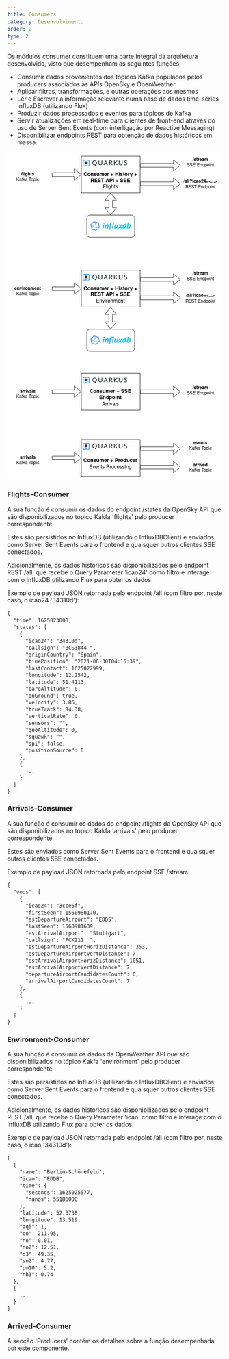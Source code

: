 ```yaml
---
title: Consumers
category: Desenvolvimento
order: 2
type: 2
---
```


Os módulos consumer constituem uma parte integral da arquitetura desenvolvida, visto que desempenham as seguintes funções:

- Consumir dados provenientes dos tópicos Kafka populados pelos producers associados às APIs OpenSky e OpenWeather
- Aplicar filtros, transformações, e outras operações aos mesmos
- Ler e Escrever a informação relevante numa base de dados time-series InfluxDB (utilizando Flux)
- Produzir dados processados e eventos para tópicos de Kafka 
- Servir atualizações em real-time para clientes de front-end através do uso de Server Sent Events (com interligação por Reactive Messaging)
- Disponibilizar endpoints REST para obtenção de dados históricos em massa.


![Alt text](/images/posts/es_consumers.png?raw=true "Title")

### Flights-Consumer

A sua função é consumir os dados do endpoint /states da OpenSky API que são disponibilizados no tópico Kakfa 'flights' pelo producer correspondente.

Estes são persistidos no InfluxDB (utilizando o InfluxDBClient) e enviados como Server Sent Events para o frontend e quaisquer outros clientes SSE conectados.

Adicionalmente, os dados históricos são disponibilizados pelo endpoint REST /all, que recebe o Query Parameter 'icao24' como filtro e interage com o InfluxDB utilizando Flux para obter os dados. 


Exemplo de payload JSON retornada pelo endpoint /all (com filtro por, neste caso, o icao24 '34310d'):
```
{
  "time": 1625023000,
  "states": [
    {
      "icao24": "34310d",
      "callsign": "BCS3844 ",
      "originCountry": "Spain",
      "timePosition": "2021-06-30T04:16:39",
      "lastContact": 1625022999,
      "longitude": 12.2542,
      "latitude": 51.4113,
      "baroAltitude": 0,
      "onGround": true,
      "velocity": 3.86,
      "trueTrack": 84.38,
      "verticalRate": 0,
      "sensors": "",
      "geoAltitude": 0,
      "squawk": "",
      "spi": false,
      "positionSource": 0
    },
    {
      ...
    }
  ]
}
```

### Arrivals-Consumer

A sua função é consumir os dados do endpoint /flights da OpenSky API que são disponibilizados no tópico Kakfa 'arrivals' pelo producer correspondente.

Estes são enviados como Server Sent Events para o frontend e quaisquer outros clientes SSE conectados.


Exemplo de payload JSON retornada pelo endpoint SSE /stream:
```
{
  "voos": [
    {
      "icao24": "3cce6f",
      "firstSeen": 1560980170,
      "estDepartureAirport": "EDDS",
      "lastSeen": 1560981639,
      "estArrivalAirport": "Stuttgart",
      "callsign": "FCK211  ",
      "estDepartureAirportHorizDistance": 353,
      "estDepartureAirportVertDistance": 7,
      "estArrivalAirportHorizDistance": 1051,
      "estArrivalAirportVertDistance": 7,
      "departureAirportCandidatesCount": 0,
      "arrivalAirportCandidatesCount": 7
    },
    {
      ...
    }
  ]
}
```

### Environment-Consumer

A sua função é consumir os dados da OpenWeather API que são disponibilizados no tópico Kakfa 'environment' pelo producer correspondente.

Estes são persistidos no InfluxDB (utilizando o InfluxDBClient) e enviados como Server Sent Events para o frontend e quaisquer outros clientes SSE conectados.

Adicionalmente, os dados históricos são disponibilizados pelo endpoint REST /all, que recebe o Query Parameter 'icao' como filtro e interage com o InfluxDB utilizando Flux para obter os dados. 


Exemplo de payload JSON retornada pelo endpoint /all (com filtro por, neste caso, o icao '34310d'):
```
[
  {
    "name": "Berlin-Schönefeld",
    "icao": "EDDB",
    "time": {
      "seconds": 1625025577,
      "nanos": 55186000
    },
    "latitude": 52.3738,
    "longitude": 13.519,
    "aqi": 1,
    "co": 211.95,
    "no": 0.01,
    "no2": 12.51,
    "o3": 49.35,
    "so2": 4.77,
    "pm10": 5.2,
    "nh3": 0.74
  },
  {
    ... 
  }
]
```

### Arrived-Consumer

A secção 'Producers' contém os detalhes sobre a função desempenhada por este componente.